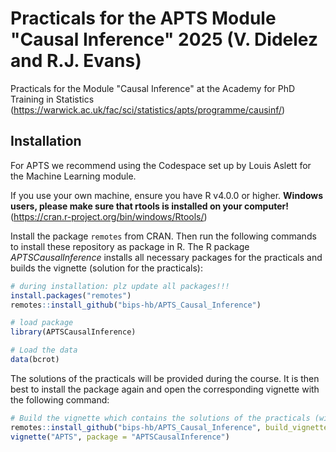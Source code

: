 # Practicals for the APTS Module "Causal Inference" 2025 (V. Didelez and R.J. Evans)

Practicals for the Module "Causal Inference" at the Academy for PhD Training in Statistics 
(https://warwick.ac.uk/fac/sci/statistics/apts/programme/causinf/)

## Installation

For APTS we recommend using the Codespace set up by Louis Aslett for the Machine Learning module.  

If you use your own machine, ensure you have R v4.0.0 or higher. 
**Windows users, please make sure that rtools is installed on your computer!** 
(https://cran.r-project.org/bin/windows/Rtools/)

Install the package `remotes` from CRAN. Then run the following commands to install
these repository as package in R. The R package _APTSCausalInference_ installs
all necessary packages for the practicals and builds the vignette (solution for the practicals):

```R
# during installation: plz update all packages!!!
install.packages("remotes")
remotes::install_github("bips-hb/APTS_Causal_Inference")

# load package
library(APTSCausalInference)

# Load the data
data(bcrot)
```

The solutions of the practicals will be provided during the course. It is then 
best to install the package again and open the corresponding vignette with the 
following command:

```R
# Build the vignette which contains the solutions of the practicals (will be made available during the course)
remotes::install_github("bips-hb/APTS_Causal_Inference", build_vignettes = TRUE)
vignette("APTS", package = "APTSCausalInference")
```

